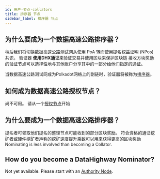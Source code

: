 ```yaml
---
id: 用户-节点-collators
title: 排序器 节点
sidebar_label: 排序器 节点
---
```


## 为什么要成为一个数据高速公路排序器？

稍后我们将切换数据高速公路测试网从使用 PoA 转而使用提名权益证明 (NPos) 共识。 验证器 **使用DHX通证**来验证交易并使用区块来保护区块链 接收方块奖励的验证节点可以选择性地与其他账户分享其中的一部分给他们指定的通证。

当数据高速公路测试网成为Polkadot网络上的副链时，验证器将被称为<a href="https://wiki.polkadot.network/docs/en/maintain-collator" target="_blank" class="pretty-link pretty-link-colored">排序器</a>。

## 如何成为数据高速公路授权节点？

尚不可用。 请从一个<a href="./users-nodes-authorities" class="pretty-link pretty-link-colored">授权节点</a>开始
<!-- Please follow the <a href="https://wiki.polkadot.network/docs/en/maintain-validator" target="_blank" class="pretty-link pretty-link-colored">Collator</a> tutorial. -->

## 为什么要成为一个数据高速公路排序器？

提名者可领取他们提名的整理节点可能收到的部分区块奖励。 符合资格的通证挖矿者或硬件挖矿者声称的挖矿速度提升乘数可以用来获得更高的区块奖励 Nominating is less involved than becoming a Collator.

## How do you become a DataHighway Nominator?

Not yet available. Please start with an <a href="./users-nodes-authorities" class="pretty-link pretty-link-colored">Authority Node</a>.

<!-- Please follow the <a href="https://wiki.polkadot.network/docs/en/maintain-validator" target="_blank" class="pretty-link pretty-link-colored">Nominating</a> tutorial. -->

